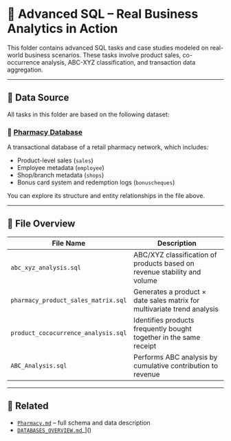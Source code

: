 # 💼 Advanced SQL – Real Business Analytics in Action

This folder contains advanced SQL tasks and case studies modeled on real-world business scenarios. These tasks involve product sales, co-occurrence analysis, ABC-XYZ classification, and transaction data aggregation.

---

## 🧾 Data Source

All tasks in this folder are based on the following dataset:

### 🏥 [Pharmacy Database](../../databases/Pharmacy.md)

A transactional database of a retail pharmacy network, which includes:

- Product-level sales (`sales`)
- Employee metadata (`employee`)
- Shop/branch metadata (`shops`)
- Bonus card system and redemption logs (`bonuscheques`)

You can explore its structure and entity relationships in the file above.

---

## 📄 File Overview

| File Name                              | Description                                                                 |
|----------------------------------------|-----------------------------------------------------------------------------|
| `abc_xyz_analysis.sql`                 | ABC/XYZ classification of products based on revenue stability and volume   |
| `pharmacy_product_sales_matrix.sql`   | Generates a product × date sales matrix for multivariate trend analysis    |
| `product_cococurrence_analysis.sql`   | Identifies products frequently bought together in the same receipt         |
| `ABC_Analysis.sql`                    | Performs ABC analysis by cumulative contribution to revenue                |

---

## 📎 Related

- [`Pharmacy.md`](../../databases/Pharmacy.md) – full schema and data description
- [`DATABASES_OVERVIEW.md`](../../DATABAS)_]()
